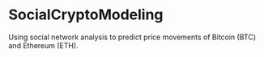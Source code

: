 # SocialCryptoModeling
Using social network analysis to predict price movements of Bitcoin (BTC) and Ethereum (ETH).
